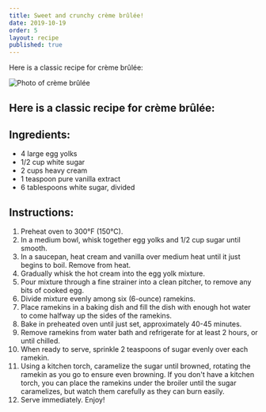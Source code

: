 ```yaml
---
title: Sweet and crunchy crème brûlée!
date: 2019-10-19
order: 5
layout: recipe
published: true
---
```

Here is a classic recipe for crème brûlée:

![Photo of crème brûlée](../uploads/dall·e-2023-02-10-18.05.36-give-me-a-professional-picture-of-creme-brulee-for-a-dessert-cookbook.png)

## **Here is a classic recipe for crème brûlée:**

## Ingredients:

* 4 large egg yolks
* 1/2 cup white sugar
* 2 cups heavy cream
* 1 teaspoon pure vanilla extract
* 6 tablespoons white sugar, divided

## Instructions:

1. Preheat oven to 300°F (150°C).
2. In a medium bowl, whisk together egg yolks and 1/2 cup sugar until smooth.
3. In a saucepan, heat cream and vanilla over medium heat until it just begins to boil. Remove from heat.
4. Gradually whisk the hot cream into the egg yolk mixture.
5. Pour mixture through a fine strainer into a clean pitcher, to remove any bits of cooked egg.
6. Divide mixture evenly among six (6-ounce) ramekins.
7. Place ramekins in a baking dish and fill the dish with enough hot water to come halfway up the sides of the ramekins.
8. Bake in preheated oven until just set, approximately 40-45 minutes.
9. Remove ramekins from water bath and refrigerate for at least 2 hours, or until chilled.
10. When ready to serve, sprinkle 2 teaspoons of sugar evenly over each ramekin.
11. Using a kitchen torch, caramelize the sugar until browned, rotating the ramekin as you go to ensure even browning. If you don't have a kitchen torch, you can place the ramekins under the broiler until the sugar caramelizes, but watch them carefully as they can burn easily.
12. Serve immediately. Enjoy!